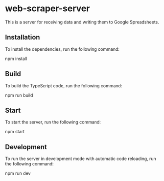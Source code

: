 # web-scraper-server

This is a server for receiving data and writing them to Google Spreadsheets.

## Installation

To install the dependencies, run the following command:

npm install

## Build

To build the TypeScript code, run the following command:

npm run build

## Start

To start the server, run the following command:

npm start

## Development

To run the server in development mode with automatic code reloading, run the following command:

npm run dev
